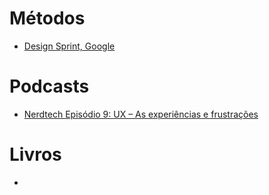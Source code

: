 # Métodos
- [Design Sprint, Google](https://developers.google.com/design-sprint/)

# Podcasts
- [Nerdtech Episódio 9: UX – As experiências e frustrações](https://www.alura.com.br/podcast-nerdtech/links#nerdtech-9)


# Livros
- 
